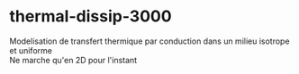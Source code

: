 # thermal-dissip-3000
Modelisation de transfert thermique par conduction dans un milieu isotrope et uniforme\
Ne marche qu'en 2D pour l'instant

